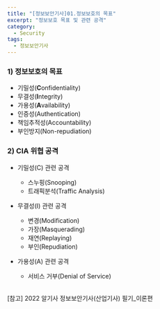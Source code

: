 ```yaml
---
title: "[정보보안기사]01.정보보호의 목표"
excerpt: "정보보호 목표 및 관련 공격"
category: 
  - Security
tags:
  - 정보보안기사
---
```


### 1) 정보보호의 목표

- 기밀성(**C**onfidentiality)
- 무결성(**I**ntegrity)
- 가용성(**A**vailability)
- 인증성(Authentication)
- 책임추적성(Accountability)
- 부인방지(Non-repudiation)

### 2) CIA 위협 공격

- 기밀성(C) 관련 공격
  - 스누핑(Snooping)
  - 트래픽분석(Traffic Analysis)

- 무결성(I) 관련 공격
  - 변경(Modification)
  - 가장(Masquerading)
  - 재연(Replaying)
  - 부인(Repudiation)

- 가용성(A) 관련 공격
  - 서비스 거부(Denial of Service)

<br>
[참고] 2022 알기사 정보보안기사(산업기사) 필기_이론편
